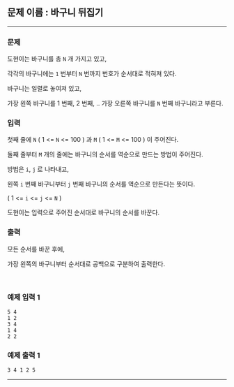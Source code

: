 ## 문제 이름 : 바구니 뒤집기

---

### 문제

도현이는 바구니를 총 `N` 개 가지고 있고, 

각각의 바구니에는 `1` 번부터 `N` 번까지 번호가 순서대로 적혀져 있다.

바구니는 일렬로 놓여져 있고, 

가장 왼쪽 바구니를 1 번째, 2 번째, .. 가장 오른쪽 바구니를 `N` 번째 바구니라고 부른다.

### 입력

첫째 줄에 `N` ( 1 <= `N` <= 100 ) 과 `M` ( 1 <= `M` <= 100 ) 이 주어진다.

둘째 줄부터 `M` 개의 줄에는 바구니의 순서를 역순으로 만드는 방법이 주어진다.

방법은 `i`, `j` 로 나타내고, 

왼쪽 `i` 번째 바구니부터 `j` 번째 바구니의 순서를 역순으로 만든다는 뜻이다.

( 1 <= `i` <= `j` <= `N` )

도현이는 입력으로 주어진 순서대로 바구니의 순서를 바꾼다.


### 출력

모든 순서를 바꾼 후에,

가장 왼쪽의 바구니부터 순서대로 공백으로 구분하여 출력한다.

<br/>

### 예제 입력 1

```text
5 4
1 2
3 4
1 4
2 2
```

### 예제 출력 1

```text
3 4 1 2 5
```

---

<br/>





